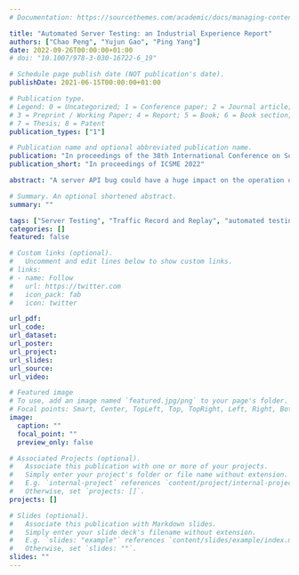 ```yaml
---
# Documentation: https://sourcethemes.com/academic/docs/managing-content/

title: "Automated Server Testing: an Industrial Experience Report"
authors: ["Chao Peng", "Yujun Gao", "Ping Yang"]
date: 2022-09-26T00:00:00+01:00
# doi: "10.1007/978-3-030-16722-6_19"

# Schedule page publish date (NOT publication's date).
publishDate: 2021-06-15T00:00:00+01:00

# Publication type.
# Legend: 0 = Uncategorized; 1 = Conference paper; 2 = Journal article;
# 3 = Preprint / Working Paper; 4 = Report; 5 = Book; 6 = Book section;
# 7 = Thesis; 8 = Patent
publication_types: ["1"]

# Publication name and optional abbreviated publication name.
publication: "In proceedings of the 38th International Conference on Software Maintenance and Evolution (ICSME 2022)"
publication_short: "In proceedings of ICSME 2022"

abstract: "A server API bug could have a huge impact on the operation of other servers and clients relying on that API, resulting in service downtime and financial losses. A common practice of server API testing inside enterprises is writing test inputs and assertions manually, and the test effectiveness depends largely on testers' carefulness, expertise and domain knowledge. Writing test cases for complicated business scenarios with multiple and ordered API calls is also a heavy task that requires a lot of human effort. In this paper, we present the design and deployment of SIT, a fully automated server reliability testing platform at ByteDance that provides capabilities including (1) traffic data generation based on combinatorial testing and fuzzing, (2) scenario testing for complicated business logics and (3) automated test execution with fault localisation in a controlled environment that does not affect online services. SIT has been integrated into the source control system and is triggered when new code change is submitted or configured as scheduled tasks. During the year of 2021, SIT blocked 434 valid issues before they were introduced into the production system."

# Summary. An optional shortened abstract.
summary: ""

tags: ["Server Testing", "Traffic Record and Replay", "automated testing"]
categories: []
featured: false

# Custom links (optional).
#   Uncomment and edit lines below to show custom links.
# links:
# - name: Follow
#   url: https://twitter.com
#   icon_pack: fab
#   icon: twitter

url_pdf: 
url_code:
url_dataset:
url_poster:
url_project:
url_slides:
url_source:
url_video:

# Featured image
# To use, add an image named `featured.jpg/png` to your page's folder. 
# Focal points: Smart, Center, TopLeft, Top, TopRight, Left, Right, BottomLeft, Bottom, BottomRight.
image:
  caption: ""
  focal_point: ""
  preview_only: false

# Associated Projects (optional).
#   Associate this publication with one or more of your projects.
#   Simply enter your project's folder or file name without extension.
#   E.g. `internal-project` references `content/project/internal-project/index.md`.
#   Otherwise, set `projects: []`.
projects: []

# Slides (optional).
#   Associate this publication with Markdown slides.
#   Simply enter your slide deck's filename without extension.
#   E.g. `slides: "example"` references `content/slides/example/index.md`.
#   Otherwise, set `slides: ""`.
slides: ""
---
```

